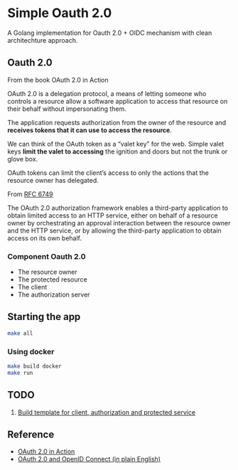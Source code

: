 # Simple Oauth 2.0

A Golang implementation for Oauth 2.0 + OIDC mechanism with clean architechture approach. 

## Oauth 2.0

From the book OAuth 2.0 in Action

OAuth 2.0 is a delegation protocol, a means of letting someone who controls a resource allow a software application to access that resource on their behalf without impersonating them. 

The application requests authorization from the owner of the resource and **receives tokens that it can use to access the resource**.

We can think of the OAuth token as a “valet key” for the web. Simple valet keys **limit the valet to accessing** the ignition and doors but not the trunk or glove box.

OAuth tokens can limit the client’s access to only the actions that the resource owner has delegated.

From [RFC 6749](https://tools.ietf.org/html/rfc6749)

The OAuth 2.0 authorization framework enables a third-party application to obtain limited access to an HTTP service, either on behalf of a resource owner by orchestrating an approval interaction between the resource owner and the HTTP service, or by allowing the third-party application to obtain access on its own behalf.

### Component Oauth 2.0

- The resource owner
- The protected resource
- The client
- The authorization server

## Starting the app

```bash
make all
```

### Using docker

```bash
make build docker
make run
```

## TODO

1. [Build template for client, authorization and protected service](https://github.com/zeihanaulia/simple-oauth2/pull/1)

## Reference

- [OAuth 2.0 in Action](https://learning.oreilly.com/library/view/oauth-2-in/9781617293276/)
- [OAuth 2.0 and OpenID Connect (in plain English)](https://www.youtube.com/watch?v=996OiexHze0)
